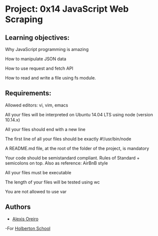 # Project: 0x14 JavaScript Web Scraping

## Learning objectives:

Why JavaScript programming is amazing

How to manipulate JSON data

How to use request and fetch API

How to read and write a file using fs module.

## Requirements:

Allowed editors: vi, vim, emacs

All your files will be interpreted on Ubuntu 14.04 LTS using node (version 10.14.x)

All your files should end with a new line

The first line of all your files should be exactly #!/usr/bin/node

A README.md file, at the root of the folder of the project, is mandatory

Your code should be semistandard compliant. Rules of Standard + semicolons on top. Also as reference: AirBnB style

All your files must be executable

The length of your files will be tested using wc

You are not allowed to use var

## Authors 


- [Alexis Oreiro](https://github.com/alexoreiro)


-For [Holberton School](https://www.holbertonschool.com/uy)